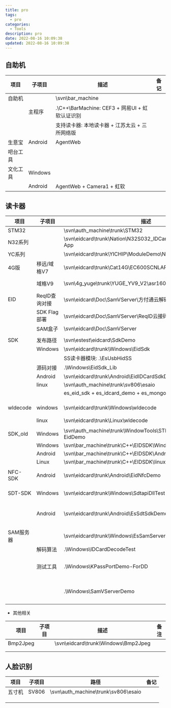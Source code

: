 ```yaml
---
title: pro
tags: 
  - pro
categories: 
  - Tools
description: pro
date: 2022-08-16 10:09:38
updated: 2022-08-16 10:09:38
---
```


## 自助机

| 项目     | 子项目  | 描述                                           | 备记 |
| -------- | ------- | ---------------------------------------------- | ---- |
| 自助机   |         | \svn\bar_machine                               |      |
|          | 主程序  | .\C++\BarMachine: CEF3 + 网易UI + 虹软认证识别 |      |
|          |         | 支持读卡器: 本地读卡器 + 江苏太云 + 三所网络版 |      |
| 生意宝   | Android | AgentWeb                                       |      |
| 吧台工具 |         |                                                |      |
| 文化工具 | Windows |                                                |      |
|          | Android | AgentWeb + Camera1 + 虹软                      |      |

## 读卡器

| 项目      | 子项目        | 描述                                                         | 备注       |
| --------- | ------------- | ------------------------------------------------------------ | ---------- |
| STM32     |               | \svn\auth_machine\trunk\STM32                                |            |
| N32系列   |               | \svn\eidcard\trunk\Nation\N32S032_IDCard\IDCard_M\KeilMDK-App |            |
| YC系列    |               | \svn\eidcard\trunk\YICHIP\ModuleDemo\NFC\YC5018\prj\MDK_APP  |            |
| 4G版      | 移远/域格V7   | \svn\eidcard\trunk\Cat14G\EC600SCNLAR03A05M16\               | LTE-S1/2   |
|           | 域格V9        | \svn\4g_yuge\trunk\YUGE_YV9_V2\asr1603_opencpu\              | LTE-S3     |
| EID       | ReqID查询对接 | \svn\eidcard\Doc\SamVServer\方付通云解码流程                 |            |
|           | SDK Flag部署  | \svn\eidcard\Doc\SamVServer\ReqID云接码部署                  |            |
|           | SAM盒子       | \svn\eidcard\Doc\SamVServer                                  |            |
|           |               |                                                              |            |
| SDK       | 发布路径      | \svn\estest\eidcard\SdkDemo                                  |            |
|           | Windows       | \svn\eidcard\trunk\Windows\EidSdk                            |            |
|           |               | SS读卡器模块: .\EsUsbHidSS                                   |            |
|           | 源码对接      | .\Windows\EidSdk_Lib                                         |            |
|           | Android       | \svn\eidcard\trunk\Android\EidIDCardSdkDemo                  |            |
|           | linux         | \svn\auth_machine\\trunk\sv806\esaio                         |            |
|           |               | es_eid_sdk + es_idcard_demo + es_mongoose                    |            |
|           |               |                                                              |            |
| wldecode  | windows       | \svn\eidcard\trunk\Windows\wldecode                          | wlt解码    |
|           | linux         | \svn\eidcard\trunk\Linux\wldecode                            |            |
|           |               |                                                              |            |
| SDK_old   | Windows       | \svn\auth_machine\trunk\WindowTools\STM32F446RE-SV806-EidDemo |            |
|           | Windows       | \svn\bar_machine\trunk\C++\EIDSDK\Windows                    |            |
|           | Android       | \svn\bar_machine\trunk\C++\EIDSDK\Android                    |            |
|           | Linux         | \svn\bar_machine\trunk\C++\EIDSDK\linux                      |            |
|           |               |                                                              |            |
| NFC-SDK   | Android       | \svn\eidcard\trunk\Android\EidNfcDemo                        |            |
|           |               |                                                              |            |
| SDT-SDK   | Windows       | \svn\eidcard\trunk\Windows\SdtapiDllTest                     | 未完成     |
|           | Android       | \svn\eidcard\trunk\Android\EsSdtSdkDemo                      | 仅支持USB  |
|           |               |                                                              |            |
| SAM服务器 |               | \svn\eidcard\trunk\Windows\EsSamServer                       | IOCP       |
|           | 解码算法      | .\Windows\IDCardDecodeTest                                   |            |
|           | 测试工具      | .\Windows\KPassPortDemo-ForDD                                | 方付通提供 |
|           |               | .\Windows\SamVServerDemo                                     | 方付通提供 |

* 其他相关

| 项目     | 子项目 | 描述                                | 备注 |
| -------- | ------ | ----------------------------------- | ---- |
| Bmp2Jpeg |        | \svn\eidcard\trunk\Windows\Bmp2Jpeg |      |
|          |        |                                     |      |
|          |        |                                     |      |

## 人脸识别

| 项目   | 子项目 | 路径                                | 备记 |
| ------ | ------ | ----------------------------------- | ---- |
| 五寸机 | SV806  | \svn\auth_machine\trunk\sv806\esaio |      |
|        |        |                                     |      |
|        |        |                                     |      |
|        |        |                                     |      |


